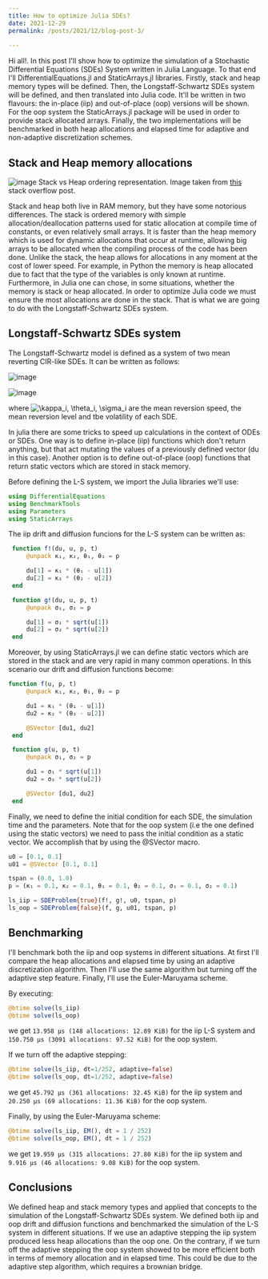 ```yaml
---
title: How to optimize Julia SDEs?
date: 2021-12-29
permalink: /posts/2021/12/blog-post-3/
 
---
```


Hi all!. 
In this post I'll show how to optimize the simulation of a Stochastic Differential Equations (SDEs) System written in Julia Language. 
To that end I'll DifferentialEquations.jl and StaticArrays.jl libraries. 
Firstly, stack and heap memory types will be defined. Then, the Longstaff-Schwartz SDEs system will be defined, and then translated into Julia code. It'll be written in two flavours: the in-place (iip) and out-of-place (oop) versions will be shown. For the oop system the StaticArrays.jl package will be used in order to provide stack allocated arrays. 
Finally, the two implementations will be benchmarked in both heap allocations and elapsed time for adaptive and non-adaptive discretization schemes. 

## Stack and Heap memory allocations

![image](https://i.stack.imgur.com/9c2VH.png)
Stack vs Heap ordering representation. Image taken from [this](https://stackoverflow.com/questions/79923/what-and-where-are-the-stack-and-heap) stack overflow post.

Stack and heap both live in RAM memory, but they have some notorious differences. The stack is ordered memory with simple allocation/deallocation patterns used for static allocation at compile time of constants, or even relatively small arrays. It is faster than the heap memory which is used for dynamic allocations that occur at runtime, allowing big arrays to be allocated when the compiling process of the code has been done. Unlike the stack, the heap allows for allocations in any moment at the cost of lower speed.
For example, in Python the memory is heap allocated due to fact that the type of the variables is only known at runtime. Furthermore, in Julia one can chose, in some situations, whether the memory is stack or heap allocated. In order to optimize Julia code we must ensure the most allocations are done in the stack. That is what we are going to do with the Longstaff-Schwartz SDEs system.


## Longstaff-Schwartz SDEs system
The Longstaff-Schwartz model is defined as a system of two mean reverting CIR-like SDEs. It can be written as follows:

![image](https://user-images.githubusercontent.com/29048170/147709341-01becdd8-385d-410b-95d8-813f4c66e4c9.png)

![image](https://user-images.githubusercontent.com/29048170/147709286-c674e73a-12c3-479f-9761-c3be389a36eb.png)

where <img src="https://latex.codecogs.com/svg.image?\kappa_i,&space;\theta_i,&space;\sigma_i&space;" title="\kappa_i, \theta_i, \sigma_i " /> are the mean reversion speed, the mean reversion level and tbe volatility of each SDE.


In julia there are some tricks to speed up calculations in the context of ODEs or SDEs. One way is to define in-place (iip) functions which don't return anything, but that act mutating the values of a previously defined vector (du in this case). Another option is to define out-of-place (oop) functions that return static vectors which are stored in stack memory. 

Before defining the L-S system, we import the Julia libraries we'll use:

```julia
using DifferentialEquations
using BenchmarkTools
using Parameters
using StaticArrays
```

The iip drift and diffusion funcions for the L-S system can be written as:

```julia
 function f!(du, u, p, t)
     @unpack κ₁, κ₂, θ₁, θ₂ = p

     du[1] = κ₁ * (θ₁ - u[1])
     du[2] = κ₂ * (θ₂ - u[2])
 end

 function g!(du, u, p, t)
     @unpack σ₁, σ₂ = p

     du[1] = σ₁ * sqrt(u[1])
     du[2] = σ₂ * sqrt(u[2])
 end
```

Moreover, by using StaticArrays.jl we can define static vectors which are stored in the stack and are very rapid in many common operations. In this scenario our drift and diffusion functions become:

```julia
function f(u, p, t)
     @unpack κ₁, κ₂, θ₁, θ₂ = p

     du1 = κ₁ * (θ₁ - u[1])
     du2 = κ₂ * (θ₂ - u[2])

     @SVector [du1, du2]
 end

 function g(u, p, t)
     @unpack σ₁, σ₂ = p

     du1 = σ₁ * sqrt(u[1])
     du2 = σ₂ * sqrt(u[2])

     @SVector [du1, du2]
 end 
```

Finally, we need to define the initial condition for each SDE, the simulation time and the parameters. Note that for the oop system (i.e the one defined using the static vectors) we need to pass the initial condition as a static vector. We accomplish that by using the @SVector macro.

```julia
u0 = [0.1, 0.1]
u01 = @SVector [0.1, 0.1]

tspan = (0.0, 1.0)
p = (κ₁ = 0.1, κ₂ = 0.1, θ₁ = 0.1, θ₂ = 0.1, σ₁ = 0.1, σ₂ = 0.1)

ls_iip = SDEProblem{true}(f!, g!, u0, tspan, p)
ls_oop = SDEProblem{false}(f, g, u01, tspan, p)
```

## Benchmarking

I'll benchmark both the iip and oop systems in different situations. At first I'll compare the heap allocations and elapsed time by using an adaptive discretization algorithm. Then I'll use the same algorithm but turning off the adaptive step feature. Finally, I'll use the Euler-Maruyama scheme.

By executing: 

```julia
@btime solve(ls_iip)
@btime solve(ls_oop)
```
we get `13.958 μs (148 allocations: 12.89 KiB)` for the iip L-S system and `150.750 μs (3091 allocations: 97.52 KiB)` for the oop system.

If we turn off the adaptive stepping:

```julia
@btime solve(ls_iip, dt=1/252, adaptive=false)
@btime solve(ls_oop, dt=1/252, adaptive=false)
```

we get  `45.792 μs (361 allocations: 32.45 KiB)` for the iip system and `20.250 μs (69 allocations: 11.36 KiB)` for the oop system.

Finally, by using the Euler-Maruyama scheme:

```julia
@btime solve(ls_iip, EM(), dt = 1 / 252)
@btime solve(ls_oop, EM(), dt = 1 / 252)
```
we get `19.959 μs (315 allocations: 27.80 KiB)` for the iip system and `9.916 μs (46 allocations: 9.08 KiB)` for the oop system.

## Conclusions

We defined heap and stack memory types and applied that concepts to the simulation of the Longstaff-Schwartz SDEs system. We defined both iip and oop drift and diffusion functions and benchmarked the simulation of the L-S system in different situations. If we use an adaptive stepping the iip system produced less heap allocations than the oop one. On the contrary, if we turn off the adaptive stepping the oop system showed to be more efficient both in terms of memory allocation and in elapsed time. This could be due to the adaptive step algorithm, which requires a brownian bridge.



